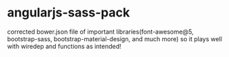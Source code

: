 # angularjs-sass-pack
corrected bower.json file of important libraries(font-awesome@5, bootstrap-sass, bootstrap-material-design, and much more) so it plays well with wiredep and functions as intended!
